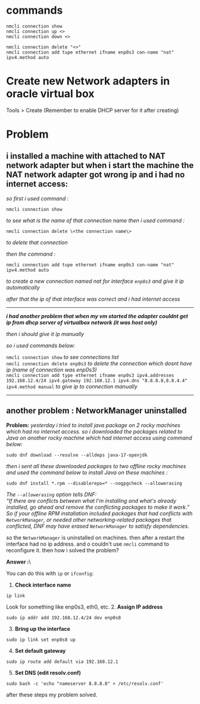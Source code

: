 # commands

`nmcli connection show`\
`nmcli connection up <>`\
`nmcli connection down <>`

`nmcli connection delete "<>"`\
`nmcli connection add tupe ethernet ifname enp0s3 con-name "nat" ipv4.method auto`

# Create new Network adapters in oracle virtual box

Tools > Create (Remember to enable DHCP server for it after creating)

# Problem
## i installed a machine with attached to NAT network adapter but when i start the machine the NAT network adapter got wrong ip and i had no internet access:

*so first i used command :*

`nmcli connection show`

*to see what is the name of that connection name then i used command :*

`nmcli connection delete \<the connection name\>`

*to delete that connection*

*then the command :*

`nmcli connection add tupe ethernet ifname enp0s3 con-name "nat" ipv4.method auto`

*to create a new connection named nat for interface `enp0s3` and give it ip automatically*

*after that the ip of that interface was correct and i had internet access*

______________________________

***i had another problem that when my vm started the adapter couldnt get ip from dhcp server of virtualbox network (it was host only)***

*then i should give it ip manually*

*so i used commands below:*

`nmcli connection show` *to see connections list*\
`nmcli connection delete enp0s3` *to delete the connection which dosnt have ip (name of connection was enp0s3)*\
`nmcli connection add type ethernet ifname enp0s3 ipv4.addresses 192.168.12.4/24 ipv4.gateway 192.168.12.1 ipv4.dns "8.8.8.8,8.8.4.4" ipv4.method manual` *to give ip to connection manually*


__________________________________

## another problem : NetworkManager uninstalled

**Problem:** *yesterday i tried to install java package on 2 rocky machines which had no internet access. so i downloaded the packages related to Java on another rocky machine which had internet access using command below:*
```
sudo dnf download --resolve --alldeps java-17-openjdk
```
*then i sent all these downloaded packages to two offline rocky machines and used the command below to install Java on these machines :*
```
sudo dnf install *.rpm --disablerepo=* --nogpgcheck --allowerasing
```
*The `--allowerasing` option tells DNF:*\
*“If there are conflicts between what I'm installing and what's already installed, go ahead and remove the conflicting packages to make it work.”*\
*So if your offline RPM installation included packages that had conflicts with `NetworkManager`, or needed other networking-related packages that conflicted, DNF may have erased `NetworkManager` to satisfy dependencies.*

so the `NetworkManager` is uninstalled on machines. then after a restart the interface had no ip address. and o couldn't use `nmcli` command to reconfigure it. then how i solved the problem?

**Answer :**\

You can do this with `ip` or `ifconfig`:

1. **Check interface name**
```
ip link
```
Look for something like enp0s3, eth0, etc.
2. **Assign IP address**
```
sudo ip addr add 192.168.12.4/24 dev enp0s8
```
3. **Bring up the interface**
```
sudo ip link set enp0s8 up
```
4. **Set default gateway**
```
sudo ip route add default via 192.168.12.1
```
5. **Set DNS (edit resolv.conf)**
```
sudo bash -c 'echo "nameserver 8.8.8.8" > /etc/resolv.conf'
```

after these steps my problem solved.


